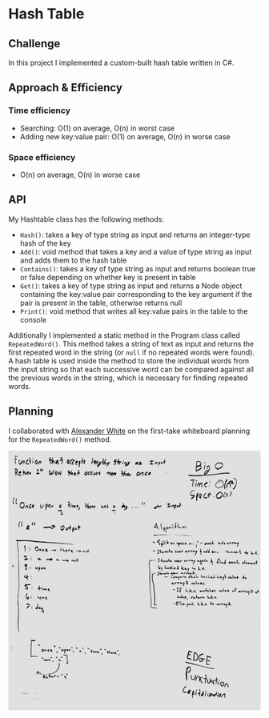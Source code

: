 # Hash Table

## Challenge

In this project I implemented a custom-built hash table written in C#. 


## Approach & Efficiency

### Time efficiency 
* Searching: O(1) on average, O(n) in worst case
* Adding new key:value pair: O(1) on average, O(n) in worse case

### Space efficiency

* O(n) on average, O(n) in worse case


## API

My Hashtable class has the following methods:

* `Hash()`: takes a key of type string as input and returns an integer-type hash of the key
* `Add()`: void method that takes a key and a value of type string as input and adds them to the hash table
* `Contains()`: takes a key of type string as input and returns boolean true or false depending on whether key is present in table
* `Get()`: takes a key of type string as input and returns a Node object containing the key:value pair corresponding to the key argument if the pair is present in the table, otherwise returns null
* `Print()`: void method that writes all key:value pairs in the table to the console

Additionally I implemented a static method in the Program class
called `RepeatedWord()`. This method takes a string of text as input
and returns the first repeated word in the string (or `null` if no
repeated words were found). A hash table is used inside the method to
store the individual words from the input string so that each
successive word can be compared against all the previous words in the
string, which is necessary for finding repeated words.


## Planning

I collaborated with [Alexander White](https://github.com/AlexWhitey)
on the first-take whiteboard planning for the `RepeatedWord()`
method.

![Initial whiteboard planning for RepeatedWord method](/assets/hashtable_find-repeated-word.png)
